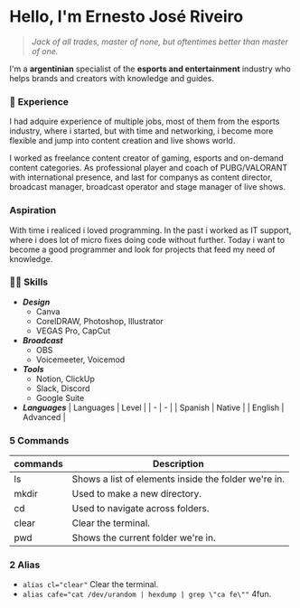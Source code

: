 # **Hello,** I'm **Ernesto** José **Riveiro**

> _Jack of all trades, master of none, but oftentimes better than master of one._

I'm a **argentinian** specialist of the **esports and entertainment** industry who helps brands and creators with knowledge and guides.

### 📃 **Experience**

I had adquire experience of multiple jobs, most of them from the esports industry, where i started, but with time and networking, i become more flexible and jump into content creation and live shows world. 

I worked as freelance content creator of gaming, esports and on-demand content categories. As professional player and coach of PUBG/VALORANT with international presence, and last for companys as content director, broadcast manager, broadcast operator and stage manager of live shows.

### **Aspiration**

With time i realiced i loved programming. In the past i worked as IT support, where i does lot of micro fixes doing code without further. Today i want to become a good programmer and look for projects that feed my need of knowledge.

### 💪🏻 **Skills**

* ***Design***
    * Canva
    * CorelDRAW, Photoshop, Illustrator
    * VEGAS Pro, CapCut
* ***Broadcast***
    * OBS
    * Voicemeeter, Voicemod
* ***Tools***
    * Notion, ClickUp
    * Slack, Discord
    * Google Suite
* ***Languages***
    | Languages | Level |
    | - | - |
    | Spanish | Native |
    | English | Advanced | 

### **5 Commands**

| commands | Description |
| ------- | ------- |
| ls | Shows a list of elements inside the folder we're in. |
| mkdir | Used to make a new directory.  | 
| cd | Used to navigate across folders. | 
| clear | Clear the terminal. | 
| pwd | Shows the current folder we're in. | 

### **2 Alias**

* ```alias cl="clear"``` Clear the terminal.
* ``` alias cafe="cat /dev/urandom | hexdump | grep \"ca fe\"" ``` 4fun. 